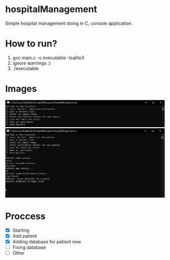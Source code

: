 # hospitalManagement
Simple hospital management doing in C, console application.
# How to run?
1) gcc main.c  -o executable -lsqlite3
2) ignore warnings :)
3) ./executable
# Images
![](images/1.png?raw=true)
![](images/2.png?raw=true)

# Proccess
- [x] Starting
- [x] Add patient
- [x]  Adding database for patient now
- [ ] Fixing database
- [ ] Other
